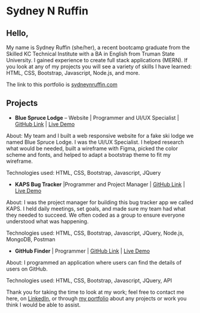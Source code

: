 # Sydney N Ruffin

## Hello,


My name is Sydney Ruffin (she/her), a recent bootcamp graduate from the Skilled KC Technical Institute with a BA in English from Truman State University. I gained experience to create full stack applications (MERN). If you look at any of my projects you will see a variety of skills I have learned: HTML, CSS, Bootstrap, Javascript, Node.js, and more.

The link to this portfolio is [sydneynruffin.com](https://sydneynruffin.com/)

## Projects

- **Blue Spruce Lodge** – Website | Programmer and UI/UX Specialist | [GitHub Link](https://github.com/UlisesPeguero/ski-resort) | [Live Demo](https://ulisespeguero.github.io/ski-resort/)

About: My team and I built a web responsive website for a fake ski lodge we named Blue Spruce Lodge. I was the UI/UX Specialist. I helped research what would be needed, built a wireframe with Figma, picked the color scheme and fonts, and helped to adapt a bootstrap theme to fit my wireframe.

Technologies used: HTML, CSS, Bootstrap, Javascript, JQuery

- **KAPS Bug Tracker** |Programmer and Project Manager | [GitHub Link](https://github.com/Afranklin6262/KAPS-Capstone) | [Live Demo](https://vast-thicket-55975.herokuapp.com/)

About: I was the project manager for building this bug tracker app we called KAPS. I held daily meetings, set goals, and made sure my team had what they needed to succeed. We often coded as a group to ensure everyone understood what was happening.

Technologies used: HTML, CSS, Bootstrap, Javascript, JQuery, Node.js, MongoDB, Postman

- **GitHub Finder** | Programmer | [GitHub Link](https://github.com/LiketheCity/githubFinder) | [Live Demo](https://likethecity.github.io/githubFinder/)

About: I programmed an application where users can find the details of users on GitHub.

Technologies used: HTML, CSS, Bootstrap, Javascript, JQuery, API


Thank you for taking the time to look at my work; feel free to contact me here, on [LinkedIn](https://www.linkedin.com/in/sydney-n-ruffin-806170164/), or through [my portfolio](https://sydneynruffin.com/) about any projects or work you think I would be able to assist.
